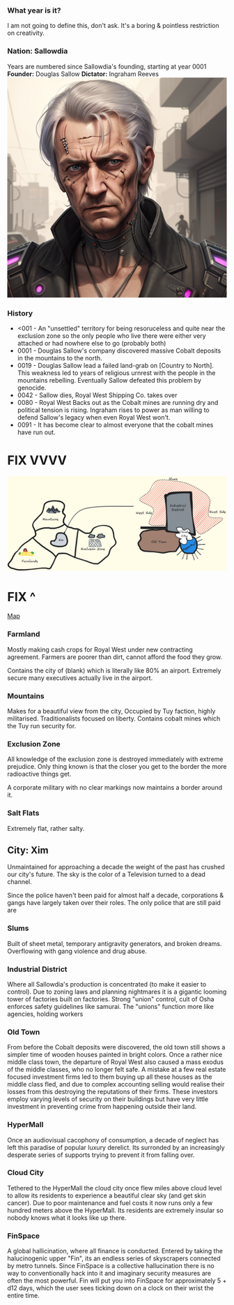 ### What year is it?
I am not going to define this, don't ask. It's a boring & pointless restriction on creativity.

### Nation: Sallowdia
Years are numbered since Sallowdia's founding, starting at year 0001
**Founder:** Douglas Sallow
**Dictator:** Ingraham Reeves
![Ingraham Reeves](https://github.com/WayfaringBloke/dnd/blob/main/assets/rnpc/IngrahamReeves.png?raw=true)
### History
- <001 - An "unsettled" territory for being resoruceless and quite near the exclusion zone so the only people who live there were either very attached or had nowhere else to go (probably both)
- 0001 - Douglas Sallow's company discovered massive Cobalt deposits in the mountains to the north.
- 0019 - Douglas Sallow lead a failed land-grab on [Country to North].
This weakness led to years of religious urnrest with the people in the mountains rebelling. Eventually Sallow defeated this problem by genocide.
- 0042 - Sallow dies, Royal West Shipping Co. takes over
- 0080 - Royal West Backs out as the Cobalt mines are running dry and political tension is rising. Ingraham rises to power as man willing to defend Sallow's legacy when even Royal West won't.
- 0091 - It has become clear to almost everyone that the cobalt mines have run out.


# FIX VVVV

![map](https://github.com/WayfaringBloke/dnd/blob/main/assets/map/map.png?raw=true)
# FIX ^

[Map](https://excalidraw.com/#json=unNJDOZZoC8ELiQkLGXyb,UeD8y4xG3pHhi8eIR_D_AQ)

### Farmland
Mostly making cash crops for Royal West under new contracting agreement. Farmers are poorer than dirt, cannot afford the food they grow.

Contains the city of (blank) which is literally like 80% an airport. Extremely secure many executives actually live in the airport.

### Mountains
Makes for a beautiful view from the city, 
Occupied by Tuy faction, highly militarised. Traditionalists focused on liberty. Contains cobalt mines which the Tuy run security for.

### Exclusion Zone
All knowledge of the exclusion zone is destroyed immediately with extreme prejudice. Only thing known is that the closer you get to the border the more radioactive things get. 

A corporate military with no clear markings now maintains a border around it.

### Salt Flats
Extremely flat, rather salty.

## City: Xim
Unmaintained for approaching a decade the weight of the past has crushed our city's future. The sky is the color of a Television turned to a dead channel.

Since the police haven't been paid for almost half a decade, corporations & gangs have largely taken over their roles. The only police that are still paid are

### Slums
Built of sheet metal, temporary antigravity generators, and broken dreams. Overflowing with gang violence and drug abuse.


### Industrial District
Where all Sallowdia's production is concentrated (to make it easier to control). Due to zoning laws and planning nightmares it is a gigantic looming tower of factories built on factories. Strong "union" control, cult of Osha enforces safety guidelines like samurai. The "unions" function more like agencies, holding workers 

### Old Town
From before the Cobalt deposits were discovered, the old town still shows a simpler time of wooden houses painted in bright colors. Once a rather nice middle class town, the departure of Royal West also caused a mass exodus of the middle classes, who no longer felt safe. A mistake at a few real estate focused investment firms led to them buying up all these houses as the middle class fled, and due to complex accounting selling would realise their losses from this destroying the reputations of their firms. These investors employ varying levels of security on their buildings but have very little investment in preventing crime from happening outside their land. 

### HyperMall
Once an audiovisual cacophony of consumption, a decade of neglect has left this paradise of popular luxury derelict. Its surronded by an increasingly desperate series of supports trying to prevent it from falling over.

### Cloud City
Tethered to the HyperMall the cloud city once flew miles above cloud level to allow its residents to experience a beautiful clear sky (and get skin cancer). Due to poor maintenance and fuel costs it now runs only a few hundred meters above the HyperMall. Its residents are extremely insular so nobody knows what it looks like up there.

### FinSpace
A global hallicination, where all finance is conducted. Entered by taking the halucinogenic upper "Fin", its an endless series of skyscrapers connected by metro tunnels. Since FinSpace is a collective hallucination there is no way to conventionally hack into it and imaginary security measures are often the most powerful. Fin will put you into FinSpace for approximately 5 + d12 days, which the user sees ticking down on a clock on their wrist the entire time. 
<!--stackedit_data:
eyJoaXN0b3J5IjpbMTk0NTkwODU2NSwtMTk1MzgwNzUxOCwtMT
gwNDA3MTgyOSwxNzMxMDQwODQ4LC04MDYwNjU4NiwtMjU3MzYx
NzQ5LDIwNjYwMTEyMTcsMzIzODc4MTU0LC0xOTAxNDI4NzMwLD
QzODY3OTMxMSwxOTUzNDQyMjE1LC0xMjIzMDAwNjk4LC0yMDY3
NzU1NzczLC0xOTMyMzA4MTA2LDEzNDE3ODIzOTMsLTE1NDQyMT
Y3MTIsNjcxNDI3NDYzLDk4MTIzNTMxNSwtMTIzMzgyODkyNCwx
NjA4Nzg3OTAyXX0=
-->